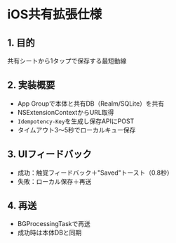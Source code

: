 # iOS共有拡張仕様

## 1. 目的
共有シートから1タップで保存する最短動線

## 2. 実装概要
- App Groupで本体と共有DB（Realm/SQLite）を共有
- NSExtensionContextからURL取得
- `Idempotency-Key`を生成し保存APIにPOST
- タイムアウト3〜5秒でローカルキュー保存

## 3. UIフィードバック
- 成功：触覚フィードバック＋"Saved"トースト（0.8秒）
- 失敗：ローカル保存＋再送

## 4. 再送
- BGProcessingTaskで再送
- 成功時は本体DBと同期
